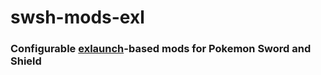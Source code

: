 # swsh-mods-exl
### Configurable [exlaunch](https://github.com/shadowninja108/exlaunch)-based mods for Pokemon Sword and Shield
